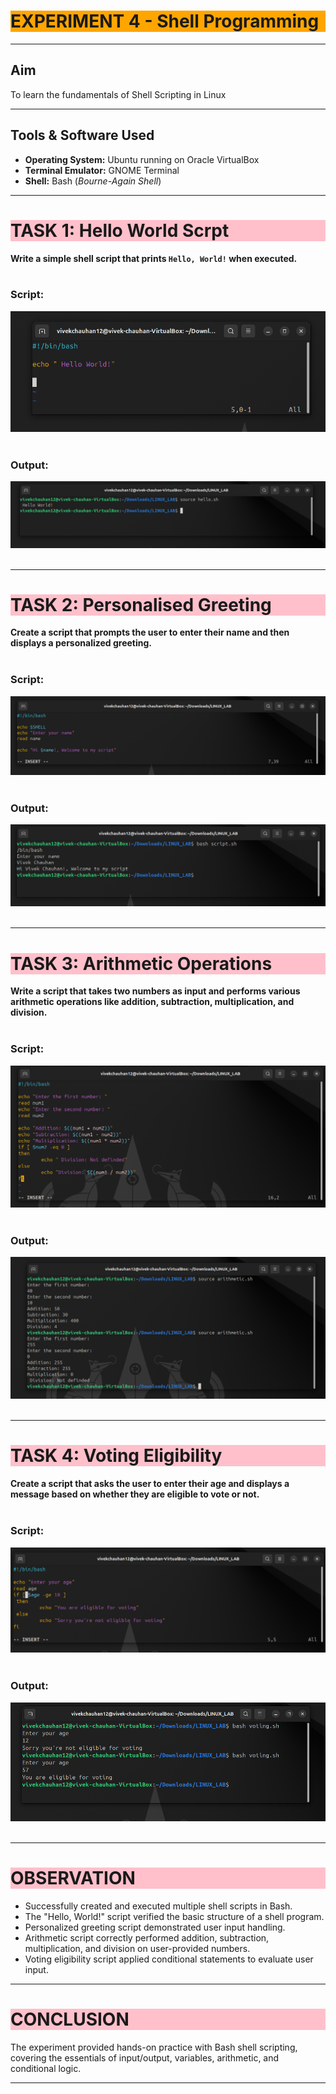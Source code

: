 # <h1 style="background-color: orange;"> EXPERIMENT 4 - Shell Programming</h1>

---------------------------------------------------------------------------
##  Aim
   To learn the fundamentals of Shell Scripting in Linux

---------------------------------------------------------------------------
## Tools & Software Used 
- **Operating System:** Ubuntu running on Oracle VirtualBox  
- **Terminal Emulator:** GNOME Terminal 
- **Shell:** Bash (*Bourne-Again Shell*)

---------------------------------------------------------------------------
## <h1 style="background-color: pink;">TASK 1: Hello World Scrpt</h1>
 **Write a simple shell script that prints `Hello, World!` when executed.**<br><br>


  ### Script:
   ![script1](images/401.png)<br><br>

  ### Output:
   ![output](images/402.png)<br><br>

---------------------------------------------------------------------------
## <h1 style="background-color: pink;">TASK 2: Personalised Greeting</h1>
  **Create a script that prompts the user to enter their name and then displays a personalized greeting.** <br><br>


  ### Script:
   ![script2](images/403.png)<br><br>

  ### Output:
   ![output](images/404.png)<br><br>

---------------------------------------------------------------------------
## <h1 style="background-color: pink;">TASK 3: Arithmetic Operations</h1>
**Write a script that takes two numbers as input and performs various arithmetic operations like addition, subtraction, multiplication, and division.**<br><br>


  ### Script:
   ![script3](images/406.png)<br><br>

  ### Output:
   ![output](images/405.png)<br><br>

---------------------------------------------------------------------------
## <h1 style="background-color: pink;">TASK 4: Voting Eligibility</h1>
**Create a script that asks the user to enter their age and displays a message based on whether they are eligible to vote or not.** <br><br>


  ### Script:
   ![script4](images/407.png)<br><br>

  ### Output:
   ![output](images/408.png)<br><br>

---------------------------------------------------------------------------
## <h1 style="background-color: pink;"> OBSERVATION</h1> 
 - Successfully created and executed multiple shell scripts in Bash.
 - The "Hello, World!" script verified the basic structure of a shell program.
 - Personalized greeting script demonstrated user input handling.
 - Arithmetic script correctly performed addition, subtraction, multiplication, and division on user-provided numbers.
 - Voting eligibility script applied conditional statements to evaluate user input.

---------------------------------------------------------------------------
## <h1 style="background-color: pink;"> CONCLUSION</h1> 
 The experiment provided hands-on practice with Bash shell scripting, covering the essentials of input/output, variables, arithmetic, and conditional logic.

---------------------------------------------------------------------------
